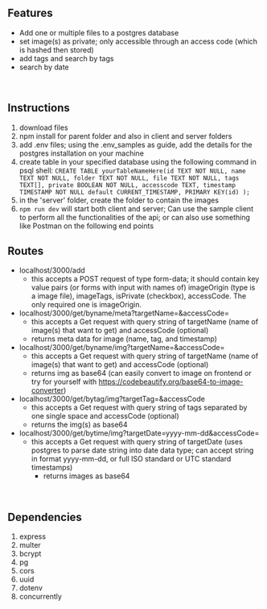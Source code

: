 
## Features
- Add one or multiple files to a postgres database
- set image(s) as private; only accessible through an access code (which is hashed then stored)
- add tags and search by tags
- search by date

<br />

## Instructions 
1. download files
2. npm install for parent folder and also in client and server folders
3. add .env files; using the .env_samples as guide, add the details for the postgres installation on your machine
4. create table in your specified database using the following command in psql shell: `CREATE TABLE yourTableNameHere(id TEXT NOT NULL, name TEXT NOT NULL, folder TEXT NOT NULL, file TEXT NOT NULL, tags TEXT[], private BOOLEAN NOT NULL, accesscode TEXT, timestamp TIMESTAMP NOT NULL default CURRENT_TIMESTAMP, PRIMARY KEY(id) );` 
5. in the 'server' folder, create the folder to contain the images
6. `npm run dev` will start both client and server; Can use the sample client to perform all the functionalities of the api; or can also use something like Postman on the following end points



## Routes
- localhost/3000/add
  - this accepts a POST request of type form-data; it should contain key value pairs (or forms with input with names of) imageOrigin (type is a image file), imageTags, isPrivate (checkbox), accessCode. The only required one is imageOrigin.
- localhost/3000/get/byname/meta?targetName=&accessCode= 
  - this accepts a Get request with query string of targetName (name of image(s) that want to get) and accessCode (optional)
  - returns meta data for image (name, tag, and timestamp)
- localhost/3000/get/byname/img?targetName=&accessCode=
  - this accepts a Get request with query string of targetName (name of image(s) that want to get) and accessCode (optional)
  - returns img as base64 (can easily convert to image on frontend or try for yourself with https://codebeautify.org/base64-to-image-converter)
- localhost/3000/get/bytag/img?targetTag=&accessCode
  - this accepts a Get request with query string of tags separated by one single space and accessCode (optional)
  - returns the img(s) as base64
- localhost/3000/get/bytime/img?targetDate=yyyy-mm-dd&accessCode=
  - this accepts a Get request with query string of targetDate (uses postgres to parse date string into date data type; can accept string in format yyyy-mm-dd, or full ISO standard or UTC standard timestamps)
    - returns images as base64

<br />

## Dependencies 
1. express
2. multer
3. bcrypt
4. pg
5. cors
6. uuid
7. dotenv
8. concurrently
